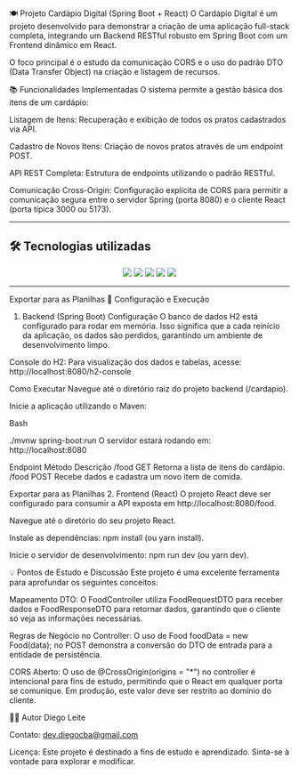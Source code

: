 🍽️ Projeto Cardápio Digital (Spring Boot + React)
O Cardápio Digital é um projeto desenvolvido para demonstrar a criação de uma aplicação full-stack completa, integrando um Backend RESTful robusto em Spring Boot com um Frontend dinâmico em React.

O foco principal é o estudo da comunicação CORS e o uso do padrão DTO (Data Transfer Object) na criação e listagem de recursos.

📚 Funcionalidades Implementadas
O sistema permite a gestão básica dos itens de um cardápio:

Listagem de Itens: Recuperação e exibição de todos os pratos cadastrados via API.

Cadastro de Novos Itens: Criação de novos pratos através de um endpoint POST.

API REST Completa: Estrutura de endpoints utilizando o padrão RESTful.

Comunicação Cross-Origin: Configuração explícita de CORS para permitir a comunicação segura entre o servidor Spring (porta 8080) e o cliente React (porta típica 3000 ou 5173).

---

## 🛠 Tecnologias utilizadas

<div align="center">
  <img src="https://img.shields.io/badge/Java-ED8B00?style=for-the-badge&logo=openjdk&logoColor=white"/>
  <img src="https://img.shields.io/badge/Spring_Boot-6DB33F?style=for-the-badge&logo=spring-boot&logoColor=white"/>
 <img src="https://img.shields.io/badge/React-20232A?style=for-the-badge&logo=react&logoColor=61DAFB"/>
  <img src="https://img.shields.io/badge/Bootstrap-7952B3?style=for-the-badge&logo=bootstrap&logoColor=white"/>
  <img src="https://img.shields.io/badge/H2-Database-0F3D91?style=for-the-badge&logo=h2&logoColor=white"/>

</div>

---
Exportar para as Planilhas
🚀 Configuração e Execução
1. Backend (Spring Boot)
Configuração
O banco de dados H2 está configurado para rodar em memória. Isso significa que a cada reinício da aplicação, os dados são perdidos, garantindo um ambiente de desenvolvimento limpo.

Console do H2: Para visualização dos dados e tabelas, acesse: http://localhost:8080/h2-console

Como Executar
Navegue até o diretório raiz do projeto backend (/cardapio).

Inicie a aplicação utilizando o Maven:

Bash

./mvnw spring-boot:run
O servidor estará rodando em: http://localhost:8080

Endpoint	Método	Descrição
/food	GET	Retorna a lista de itens do cardápio.
/food	POST	Recebe dados e cadastra um novo item de comida.

Exportar para as Planilhas
2. Frontend (React)
O projeto React deve ser configurado para consumir a API exposta em http://localhost:8080/food.

Navegue até o diretório do seu projeto React.

Instale as dependências: npm install (ou yarn install).

Inicie o servidor de desenvolvimento: npm run dev (ou yarn dev).

💡 Pontos de Estudo e Discussão
Este projeto é uma excelente ferramenta para aprofundar os seguintes conceitos:

Mapeamento DTO: O FoodController utiliza FoodRequestDTO para receber dados e FoodResponseDTO para retornar dados, garantindo que o cliente só veja as informações necessárias.

Regras de Negócio no Controller: O uso de Food foodData = new Food(data); no POST demonstra a conversão do DTO de entrada para a entidade de persistência.

CORS Aberto: O uso de @CrossOrigin(origins = "*") no controller é intencional para fins de estudo, permitindo que o React em qualquer porta se comunique. Em produção, este valor deve ser restrito ao domínio do cliente.

👨‍💻 Autor
Diego Leite

Contato: dev.diegocba@gmail.com

Licença: Este projeto é destinado a fins de estudo e aprendizado. Sinta-se à vontade para explorar e modificar.
